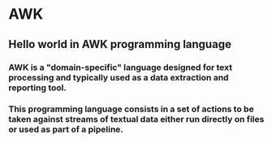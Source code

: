 # AWK
## Hello world in AWK programming language

### AWK is a "domain-specific" language designed for text processing and typically used as a data extraction and reporting tool.

### This programming language consists in a set of actions to be taken against streams of textual data either run directly on files or used as part of a pipeline.
